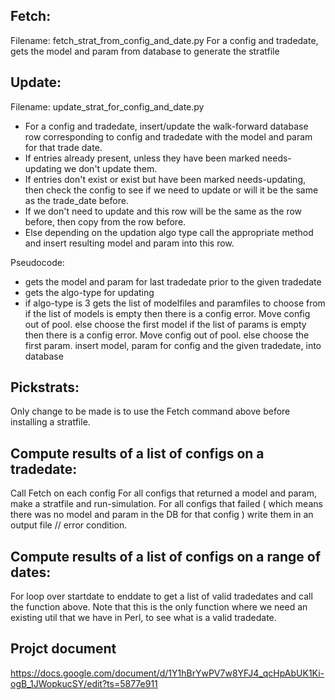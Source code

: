 ## Fetch:
Filename: fetch_strat_from_config_and_date.py
For a config and tradedate, gets the model and param from database to generate the stratfile

## Update:
Filename: update_strat_for_config_and_date.py
- For a config and tradedate, insert/update the walk-forward database row corresponding to config and tradedate with the model and param for that trade date. 
- If entries already present, unless they have been marked needs-updating we don't update them.
- If entries don't exist or exist but have been marked needs-updating, then check the config to see if we need to update or will it be the same as the trade_date before.
- If we don't need to update and this row will be the same as the row before, then copy from the row before.
- Else depending on the updation algo type call the appropriate method and insert resulting model and param into this row.

Pseudocode: 
- gets the model and param for last tradedate prior to the given tradedate
- gets the algo-type for updating
- if algo-type is 3
  gets the list of modelfiles and paramfiles to choose from
  if the list of models is empty then there is a config error. Move config out of pool.
  else choose the first model
  if the list of params is empty then there is a config error. Move config out of pool.
  else choose the first param.
  insert model, param for config and the given tradedate, into database

## Pickstrats:
Only change to be made is to use the Fetch command above before installing a stratfile.

## Compute results of a list of configs on a tradedate:
Call Fetch on each config
For all configs that returned a model and param, make a stratfile and run-simulation.
For all configs that failed ( which means there was no model and param in the DB for that config ) write them in an output file // error condition.

## Compute results of a list of configs on a range of dates:
For loop over startdate to enddate to get a list of valid tradedates and call the function above.
Note that this is the only function where we need an existing util that we have in Perl, to see what is a valid tradedate.

## Projct document
https://docs.google.com/document/d/1Y1hBrYwPV7w8YFJ4_qcHpAbUK1Ki-ogB_1JWopkucSY/edit?ts=5877e911
